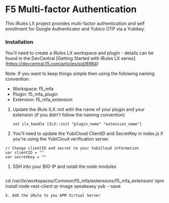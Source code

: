 # F5 Multi-factor Authentication
This iRules LX project provides multi-factor authentication and self enrollment for Google Authenticator and Yubico OTP via a Yubikey.

### Installation 
You'll need to create a iRules LX workspace and plugin - details can be found in the DevCentral [Getting Started with iRules LX series] (https://devcentral.f5.com/articles/sid/6964)

Note: If you want to keep things simple then using the following naming convention:

* Workspace: f5_mfa
* Plugin: f5_mfa_plugin
* Extension: f5_mfa_extension

1. Update the iRule ILX::init with the name of your plugin and your extension (if you didn't follow the naming convention)

   ```set ilx_handle [ILX::init "plugin_name" "extension_name"]```
1. You'll need to update the YubiCloud ClientID and SecretKey in index.js if you're using the YubiCloud verification server.
```
// Change clientID and secret to your YubiCloud information
var clientID = ""
var secretKey = ""
```
1. SSH into your BIG-IP and nstall the node modules

   ```
cd /var/ilx/workspaces/Common/f5_mfa/extensions/f5_mfa_extension/
npm install node-rest-client qr-image speakeasy yub --save
```
5. Add the iRule to you APM Virtual Server
